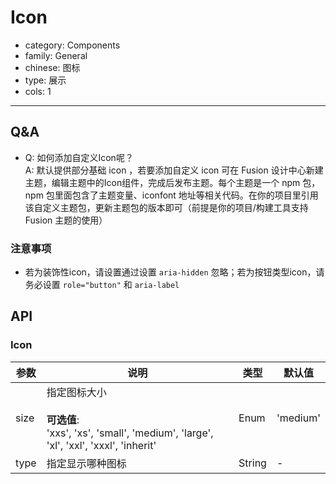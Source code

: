 # Icon

-   category: Components
-   family: General
-   chinese: 图标
-   type: 展示
-   cols: 1

---

## Q&A

-   Q: 如何添加自定义Icon呢？<br/>
    A: 默认提供部分基础 icon ，若要添加自定义 icon 可在 Fusion 设计中心新建主题，编辑主题中的Icon组件，完成后发布主题。每个主题是一个 npm 包，npm 包里面包含了主题变量、iconfont 地址等相关代码。在你的项目里引用该自定义主题包，更新主题包的版本即可（前提是你的项目/构建工具支持 Fusion 主题的使用）

### 注意事项
- 若为装饰性icon，请设置通过设置 `aria-hidden` 忽略；若为按钮类型icon，请务必设置 `role="button"` 和 `aria-label`

## API

### Icon

| 参数   | 说明                                                                                                | 类型     | 默认值      |
| ---- | ------------------------------------------------------------------------------------------------- | ------ | -------- |
| size | 指定图标大小<br><br>**可选值**:<br>'xxs', 'xs', 'small', 'medium', 'large', 'xl', 'xxl', 'xxxl', 'inherit' | Enum   | 'medium' |
| type | 指定显示哪种图标                                                                                          | String | -        |
